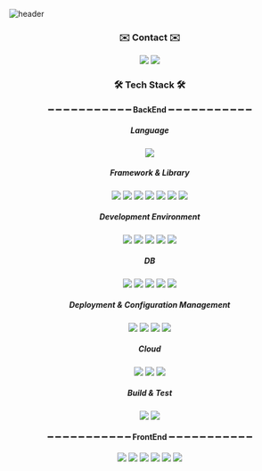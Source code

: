![header](https://capsule-render.vercel.app/api?color=auto&height=300&section=header&text=Ella's%20GitHub&fontSize=70&animation=scaleIn)

<h3 align="center">✉️ Contact ✉️</h3>
<div align="center">
  <a href="mailto:jglorys@naver.com" target="_blank"><img src="https://img.shields.io/badge/Mail-005FF9?style=flat-square&logo=Mail.Ru&logoColor=white"/></a>
  <a href="https://youngforgood.tistory.com/" target="_blank"><img src="https://img.shields.io/badge/Tistory-DA074A?style=flat-square&logo=GitHub Sponsors&logoColor=white"/></a>
</div>
<h3 align="center">🛠️ Tech Stack 🛠️</h3>

<div align="center">
<h4>➖ ➖ ➖ ➖ ➖ ➖ ➖ ➖ ➖ ➖ ➖ BackEnd ➖ ➖ ➖ ➖ ➖ ➖ ➖ ➖ ➖ ➖ ➖</h4>
<h5>Language</h5>
<img src="https://img.shields.io/badge/Java-007396?style=flat-square&logo=Java&logoColor=white"/>
<br>
 
<h5>Framework & Library</h5>
<img src="https://img.shields.io/badge/Spring%20Boot-6DB33F?style=flat-square&logo=Spring%20Boot&logoColor=white"/>
<img src="https://img.shields.io/badge/Spring%20Data%20JPA-6DB33F?style=flat-square&logo=Spring&logoColor=white"/>
<img src="https://img.shields.io/badge/Spring%20Security-6DB33F?style=flat-square&logo=springsecurity&logoColor=white"/>
<img src="https://img.shields.io/badge/Spring%20Batch-6DB33F?style=flat-square&logo=Spring&logoColor=white"/>
<img src="https://img.shields.io/badge/Spring%20Web%20MVC-6DB33F?style=flat-square&logo=Spring&logoColor=white"/>
<img src="https://img.shields.io/badge/Swagger-85EA2D?style=flat-square&logo=swagger&logoColor=white"/>
<img src="https://img.shields.io/badge/Logback-85EA2D?style=flat-square&logoColor=white"/>
<br>
 
<h5>Development Environment</h5>
<img src="https://img.shields.io/badge/Gradle-02303A?style=flat-square&logo=gradle&logoColor=white"/>
<img src="https://img.shields.io/badge/Maven-02303A?style=flat-square&logoColor=white"/>
<img src="https://img.shields.io/badge/Lombok-EE0000?style=flat-square&logoColor=white"/>
<img src="https://img.shields.io/badge/Apache%20Tomcat-F8DC75?style=flat-square&logo=apachetomcat&logoColor=white"/>
<img src="https://img.shields.io/badge/IntelliJ IDEA-000000?style=flat-square&logo=IntelliJ IDEA&logoColor=white"/>
<br>

<h5>DB</h5>
<img src="https://img.shields.io/badge/Apache%20Kafka-231F20?style=flat-square&logo=apachekafka&logoColor=white"/>
<img src="https://img.shields.io/badge/Redis-DC382D?style=flat-square&logo=redis&logoColor=white"/>
<img src="https://img.shields.io/badge/MySQL-4479A1?style=flat-square&logo=MySQL&logoColor=white"/>
<img src="https://img.shields.io/badge/PostgreSQL-4169E1?style=flat-square&logo=PostgreSQL&logoColor=white"/>
<img src="https://img.shields.io/badge/H2-004F9F?style=flat-square&logoColor=white"/>
<br>

<h5>Deployment & Configuration Management</h5>
<img src="https://img.shields.io/badge/Github%20Actions-2088FF?style=flat-square&logo=githubactions&logoColor=white"/>
<img src="https://img.shields.io/badge/Kubernetes-326CE5?style=flat-square&logo=kubernetes&logoColor=white"/>
<img src="https://img.shields.io/badge/Git-F05032?style=flat-square&logo=git&logoColor=white"/>
<img src="https://img.shields.io/badge/GitHub-181717?style=flat-square&logo=GitHub&logoColor=white"/>
<br>

<h5>Cloud</h5>
<img src="https://img.shields.io/badge/AWS%20EC2-FF9900?style=flat-square&logo=amazonaws&logoColor=white"/>
<img src="https://img.shields.io/badge/AWS%20S3-569A31?style=flat-square&logo=amazons3&logoColor=white"/>
<img src="https://img.shields.io/badge/Heroku-430098?style=flat-square&logo=heroku&logoColor=white"/>
<br>

<h5>Build & Test</h5>
<img src="https://img.shields.io/badge/Docker-2496ED?style=flat-square&logo=docker&logoColor=white"/>
<img src="https://img.shields.io/badge/Junit5-25A162?style=flat-square&logo=junit5&logoColor=white"/>


<h4>➖ ➖ ➖ ➖ ➖ ➖ ➖ ➖ ➖ ➖ ➖ FrontEnd ➖ ➖ ➖ ➖ ➖ ➖ ➖ ➖ ➖ ➖ ➖</h4>
<img src="https://img.shields.io/badge/JavaScript-F7DF1E?style=flat-square&logo=JavaScript&logoColor=white"/>
<img src="https://img.shields.io/badge/jQuery-0769AD?style=flat-square&logo=jQuery&logoColor=white"/>
<img src="https://img.shields.io/badge/Bootstrap-7952B3?style=flat-square&logo=Bootstrap&logoColor=white"/>
<img src="https://img.shields.io/badge/Thymeleaf-005F0F?style=flat-square&logo=thymeleaf&logoColor=white"/>
<img src="https://img.shields.io/badge/HTML5-E34F26?style=flat-square&logo=HTML5&logoColor=white"/>
<img src="https://img.shields.io/badge/CSS3-1572B6?style=flat-square&logo=CSS3&logoColor=white"/><br>

<!--https://simpleicons.org/-->
</div>
 

